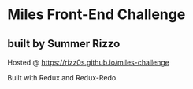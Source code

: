 # Miles Front-End Challenge

## built by Summer Rizzo

Hosted @ https://rizz0s.github.io/miles-challenge

Built with Redux and Redux-Redo. 
